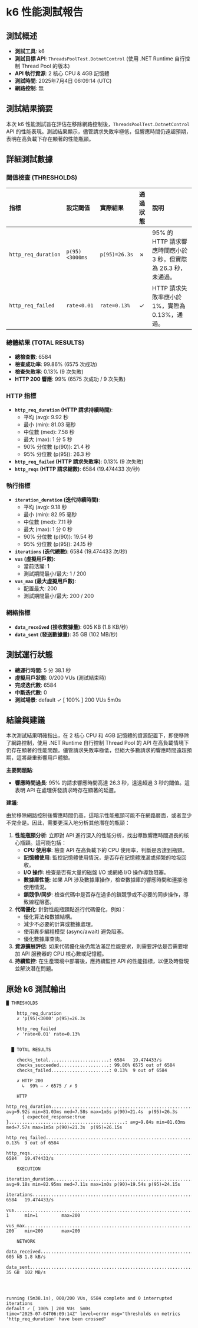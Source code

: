 # k6 性能測試報告

## 測試概述

*   **測試工具**: k6
*   **測試目標 API**: `ThreadsPoolTest.DotnetControl` (使用 .NET Runtime 自行控制 Thread Pool 的版本)
*   **API 執行資源**: 2 核心 CPU & 4GB 記憶體
*   **測試時間**: 2025年7月4日 06:09:14 (UTC)
*   **網路控制**: 無

## 測試結果摘要

本次 k6 性能測試旨在評估在移除網路控制後，`ThreadsPoolTest.DotnetControl` API 的性能表現。測試結果顯示，儘管請求失敗率極低，但響應時間仍遠超預期，表明在高負載下存在顯著的性能瓶頸。

## 詳細測試數據

### 閾值檢查 (THRESHOLDS)

| 指標              | 設定閾值      | 實際結果      | 通過狀態 | 說明                                     |
| :---------------- | :------------ | :------------ | :------- | :--------------------------------------- |
| `http_req_duration` | `p(95)<3000ms` | `p(95)=26.3s`  | ✗        | 95% 的 HTTP 請求響應時間應小於 3 秒，但實際為 26.3 秒，未通過。 |
| `http_req_failed`   | `rate<0.01`   | `rate=0.13%`  | ✓        | HTTP 請求失敗率應小於 1%，實際為 0.13%，通過。 |

### 總體結果 (TOTAL RESULTS)

*   **總檢查數**: 6584
*   **檢查成功率**: 99.86% (6575 次成功)
*   **檢查失敗率**: 0.13% (9 次失敗)
*   **HTTP 200 響應**: 99% (6575 次成功 / 9 次失敗)

### HTTP 指標

*   **`http_req_duration` (HTTP 請求持續時間)**:
    *   平均 (avg): 9.92 秒
    *   最小 (min): 81.03 毫秒
    *   中位數 (med): 7.58 秒
    *   最大 (max): 1 分 5 秒
    *   90% 分位數 (p(90)): 21.4 秒
    *   95% 分位數 (p(95)): 26.3 秒
*   **`http_req_failed` (HTTP 請求失敗率)**: 0.13% (9 次失敗)
*   **`http_reqs` (HTTP 請求總數)**: 6584 (19.474433 次/秒)

### 執行指標

*   **`iteration_duration` (迭代持續時間)**:
    *   平均 (avg): 9.18 秒
    *   最小 (min): 82.95 毫秒
    *   中位數 (med): 7.11 秒
    *   最大 (max): 1 分 0 秒
    *   90% 分位數 (p(90)): 19.54 秒
    *   95% 分位數 (p(95)): 24.15 秒
*   **`iterations` (迭代總數)**: 6584 (19.474433 次/秒)
*   **`vus` (虛擬用戶數)**:
    *   當前活躍: 1
    *   測試期間最小/最大: 1 / 200
*   **`vus_max` (最大虛擬用戶數)**:
    *   配置最大: 200
    *   測試期間最小/最大: 200 / 200

### 網絡指標

*   **`data_received` (接收數據量)**: 605 KB (1.8 KB/秒)
*   **`data_sent` (發送數據量)**: 35 GB (102 MB/秒)

## 測試運行狀態

*   **總運行時間**: 5 分 38.1 秒
*   **虛擬用戶狀態**: 0/200 VUs (測試結束時)
*   **完成迭代數**: 6584
*   **中斷迭代數**: 0
*   **測試場景**: default ✓ [ 100% ] 200 VUs 5m0s

## 結論與建議

本次測試結果明確指出，在 2 核心 CPU 和 4GB 記憶體的資源配置下，即使移除了網路控制，使用 .NET Runtime 自行控制 Thread Pool 的 API 在高負載情境下仍存在顯著的性能問題。儘管請求失敗率極低，但絕大多數請求的響應時間遠超預期，這將嚴重影響用戶體驗。

**主要問題點**:

*   **響應時間過長**: 95% 的請求響應時間高達 26.3 秒，遠遠超過 3 秒的閾值。這表明 API 在處理併發請求時存在顯著的延遲。

**建議**:

由於移除網路控制後響應時間仍高，這暗示性能瓶頸可能不在網路層面，或者至少不完全是。因此，需要更深入地分析其他潛在的瓶頸：

1.  **性能瓶頸分析**: 立即對 API 進行深入的性能分析，找出導致響應時間過長的核心瓶頸。這可能包括：
    *   **CPU 使用率**: 檢查 API 在高負載下的 CPU 使用率，判斷是否達到瓶頸。
    *   **記憶體使用**: 監控記憶體使用情況，是否存在記憶體洩漏或頻繁的垃圾回收。
    *   **I/O 操作**: 檢查是否有大量的磁盤 I/O 或網絡 I/O 操作導致阻塞。
    *   **數據庫性能**: 如果 API 涉及數據庫操作，檢查數據庫的響應時間和連接池使用情況。
    *   **鎖競爭/同步**: 檢查代碼中是否存在過多的鎖競爭或不必要的同步操作，導致線程阻塞。
2.  **代碼優化**: 針對性能瓶頸點進行代碼優化，例如：
    *   優化算法和數據結構。
    *   減少不必要的計算或數據處理。
    *   使用異步編程模型 (async/await) 避免阻塞。
    *   優化數據庫查詢。
3.  **資源擴展評估**: 如果代碼優化後仍無法滿足性能要求，則需要評估是否需要增加 API 服務器的 CPU 核心數或記憶體。
4.  **持續監控**: 在生產環境中部署後，應持續監控 API 的性能指標，以便及時發現並解決潛在問題。

## 原始 k6 測試輸出

```
█ THRESHOLDS

    http_req_duration
    ✗ 'p(95)<3000' p(95)=26.3s

    http_req_failed
    ✓ 'rate<0.01' rate=0.13%


  █ TOTAL RESULTS

    checks_total.......................: 6584   19.474433/s
    checks_succeeded...................: 99.86% 6575 out of 6584
    checks_failed......................: 0.13%  9 out of 6584

    ✗ HTTP 200
      ↳  99% — ✓ 6575 / ✗ 9

    HTTP
    http_req_duration.......................................................: avg=9.92s min=81.03ms med=7.58s max=1m5s p(90)=21.4s  p(95)=26.3s
      { expected_response:true }............................................: avg=9.84s min=81.03ms med=7.57s max=1m5s p(90)=21.3s  p(95)=26.15s
    http_req_failed.........................................................: 0.13%  9 out of 6584
    http_reqs...............................................................: 6584   19.474433/s

    EXECUTION
    iteration_duration......................................................: avg=9.18s min=82.95ms med=7.11s max=1m0s p(90)=19.54s p(95)=24.15s
    iterations..............................................................: 6584   19.474433/s
    vus.....................................................................: 1      min=1         max=200
    vus_max.................................................................: 200    min=200       max=200

    NETWORK
    data_received...........................................................: 605 kB 1.8 kB/s
    data_sent...............................................................: 35 GB  102 MB/s




running (5m38.1s), 000/200 VUs, 6584 complete and 0 interrupted iterations
default ✓ [ 100% ] 200 VUs  5m0s
time="2025-07-04T06:09:14Z" level=error msg="thresholds on metrics 'http_req_duration' have been crossed"
```